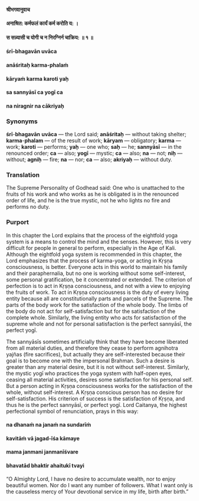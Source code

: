 #### श्रीभगवानुवाच
#### अनाश्रित: कर्मफलं कार्यं कर्म करोति य: ।
#### स सन्न्यासी च योगी च न निरग्निर्न चाक्रिय: ॥ १ ॥

#### śrī-bhagavān uvāca
#### anāśritaḥ karma-phalaṁ
#### kāryaṁ karma karoti yaḥ
#### sa sannyāsī ca yogī ca
#### na niragnir na cākriyaḥ

### Synonyms

**śrī**-**bhagavān** **uvāca** — the Lord said; **anāśritaḥ** — without taking shelter; **karma**-**phalam** — of the result of work; **kāryam** — obligatory; **karma** — work; **karoti** — performs; **yaḥ** — one who; **saḥ** — he; **sannyāsī** — in the renounced order; **ca** — also; **yogī** — mystic; **ca** — also; **na** — not; **niḥ** — without; **agniḥ** — fire; **na** — nor; **ca** — also; **akriyaḥ** — without duty.

### Translation

The Supreme Personality of Godhead said: One who is unattached to the fruits of his work and who works as he is obligated is in the renounced order of life, and he is the true mystic, not he who lights no fire and performs no duty.

### Purport

In this chapter the Lord explains that the process of the eightfold yoga system is a means to control the mind and the senses. However, this is very difficult for people in general to perform, especially in the Age of Kali. Although the eightfold yoga system is recommended in this chapter, the Lord emphasizes that the process of karma-yoga, or acting in Kṛṣṇa consciousness, is better. Everyone acts in this world to maintain his family and their paraphernalia, but no one is working without some self-interest, some personal gratification, be it concentrated or extended. The criterion of perfection is to act in Kṛṣṇa consciousness, and not with a view to enjoying the fruits of work. To act in Kṛṣṇa consciousness is the duty of every living entity because all are constitutionally parts and parcels of the Supreme. The parts of the body work for the satisfaction of the whole body. The limbs of the body do not act for self-satisfaction but for the satisfaction of the complete whole. Similarly, the living entity who acts for satisfaction of the supreme whole and not for personal satisfaction is the perfect sannyāsī, the perfect yogī.

The sannyāsīs sometimes artificially think that they have become liberated from all material duties, and therefore they cease to perform agnihotra yajñas (fire sacrifices), but actually they are self-interested because their goal is to become one with the impersonal Brahman. Such a desire is greater than any material desire, but it is not without self-interest. Similarly, the mystic yogī who practices the yoga system with half-open eyes, ceasing all material activities, desires some satisfaction for his personal self. But a person acting in Kṛṣṇa consciousness works for the satisfaction of the whole, without self-interest. A Kṛṣṇa conscious person has no desire for self-satisfaction. His criterion of success is the satisfaction of Kṛṣṇa, and thus he is the perfect sannyāsī, or perfect yogī. Lord Caitanya, the highest perfectional symbol of renunciation, prays in this way:

#### na dhanaṁ na janaṁ na sundarīṁ
#### kavitāṁ vā jagad-īśa kāmaye
#### mama janmani janmanīśvare
#### bhavatād bhaktir ahaitukī tvayi

“O Almighty Lord, I have no desire to accumulate wealth, nor to enjoy beautiful women. Nor do I want any number of followers. What I want only is the causeless mercy of Your devotional service in my life, birth after birth.”